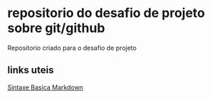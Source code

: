# repositorio do desafio de projeto sobre git/github
Repositorio criado para o desafio de projeto
## links uteis
[Sintaxe Basica Markdown](https://typora.io)
